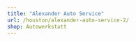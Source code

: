 ```yaml
---
title: "Alexander Auto Service"
url: /houston/alexander-auto-service-2/
shop: Autowerkstatt
---
```

